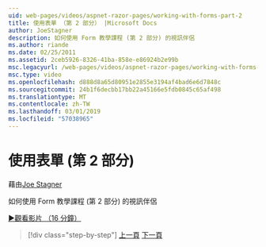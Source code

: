 ```yaml
---
uid: web-pages/videos/aspnet-razor-pages/working-with-forms-part-2
title: 使用表單 （第 2 部分） |Microsoft Docs
author: JoeStagner
description: 如何使用 Form 教學課程 (第 2 部分) 的視訊伴侶
ms.author: riande
ms.date: 02/25/2011
ms.assetid: 2ceb5926-8326-41ba-858e-e86924b2e99b
msc.legacyurl: /web-pages/videos/aspnet-razor-pages/working-with-forms-part-2
msc.type: video
ms.openlocfilehash: d888d8a65d80951e2855e3194af4bad6e6d7848c
ms.sourcegitcommit: 24b1f6decbb17bb22a45166e5fdb0845c65af498
ms.translationtype: MT
ms.contentlocale: zh-TW
ms.lasthandoff: 03/01/2019
ms.locfileid: "57038965"
---
```

<a name="working-with-forms-part-2"></a>使用表單 (第 2 部分)
====================
藉由[Joe Stagner](https://github.com/JoeStagner)

如何使用 Form 教學課程 (第 2 部分) 的視訊伴侶

[&#9654;觀看影片 （16 分鐘）](https://channel9.msdn.com/Blogs/ASP-NET-Site-Videos/working-with-forms-part-2)

> [!div class="step-by-step"]
> [上一頁](working-with-forms-part-1.md)
> [下一頁](working-with-data-part-1.md)
